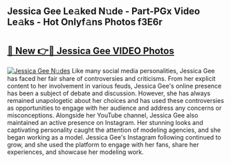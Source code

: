 ## Jessica Gee Le𝚊ked N𝚞de - Part-PGx Video Le𝚊ks - Hot Onlyf𝚊ns Photos f3E6r

# <h2><a href="http://ab99257.deff.icu/?id=Jessica+Gee">🔗 New 👉🔴 Jessica Gee VIDEO Photos</a></h2>

[![Jessica Gee N𝚞des](https://i.imgur.com/rIISA9y.gif)](http://ab99257.deff.icu/?id=Jessica+Gee)
Like many social media personalities, Jessica Gee has faced her fair share of controversies and criticisms. From her explicit content to her involvement in various feuds, Jessica Gee's online presence has been a subject of debate and discussion. However, she has always remained unapologetic about her choices and has used these controversies as opportunities to engage with her audience and address any concerns or misconceptions. Alongside her YouTube channel, Jessica Gee also maintained an active presence on Instagram. Her stunning looks and captivating personality caught the attention of modeling agencies, and she began working as a model. Jessica Gee's Instagram following continued to grow, and she used the platform to engage with her fans, share her experiences, and showcase her modeling work.
